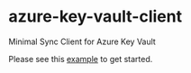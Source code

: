 # azure-key-vault-client
Minimal Sync Client for Azure Key Vault

Please see this [example](examples/client.rs) to get started.